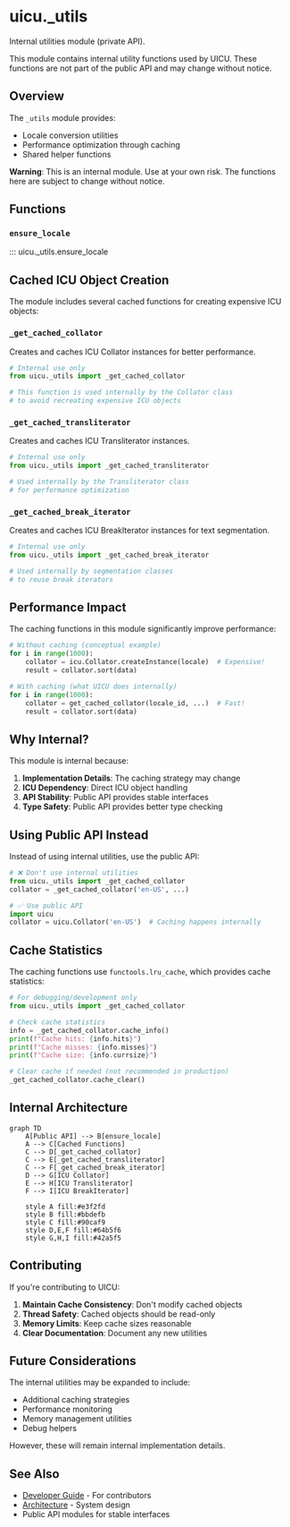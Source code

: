 # uicu._utils

Internal utilities module (private API).

This module contains internal utility functions used by UICU. These functions are not part of the public API and may change without notice.

## Overview

The `_utils` module provides:
- Locale conversion utilities
- Performance optimization through caching
- Shared helper functions

**Warning**: This is an internal module. Use at your own risk. The functions here are subject to change without notice.

## Functions

### `ensure_locale`

::: uicu._utils.ensure_locale

## Cached ICU Object Creation

The module includes several cached functions for creating expensive ICU objects:

### `_get_cached_collator`

Creates and caches ICU Collator instances for better performance.

```python
# Internal use only
from uicu._utils import _get_cached_collator

# This function is used internally by the Collator class
# to avoid recreating expensive ICU objects
```

### `_get_cached_transliterator`

Creates and caches ICU Transliterator instances.

```python
# Internal use only
from uicu._utils import _get_cached_transliterator

# Used internally by the Transliterator class
# for performance optimization
```

### `_get_cached_break_iterator`

Creates and caches ICU BreakIterator instances for text segmentation.

```python
# Internal use only
from uicu._utils import _get_cached_break_iterator

# Used internally by segmentation classes
# to reuse break iterators
```

## Performance Impact

The caching functions in this module significantly improve performance:

```python
# Without caching (conceptual example)
for i in range(1000):
    collator = icu.Collator.createInstance(locale)  # Expensive!
    result = collator.sort(data)

# With caching (what UICU does internally)
for i in range(1000):
    collator = get_cached_collator(locale_id, ...)  # Fast!
    result = collator.sort(data)
```

## Why Internal?

This module is internal because:

1. **Implementation Details**: The caching strategy may change
2. **ICU Dependency**: Direct ICU object handling
3. **API Stability**: Public API provides stable interfaces
4. **Type Safety**: Public API provides better type checking

## Using Public API Instead

Instead of using internal utilities, use the public API:

```python
# ❌ Don't use internal utilities
from uicu._utils import _get_cached_collator
collator = _get_cached_collator('en-US', ...)

# ✅ Use public API
import uicu
collator = uicu.Collator('en-US')  # Caching happens internally
```

## Cache Statistics

The caching functions use `functools.lru_cache`, which provides cache statistics:

```python
# For debugging/development only
from uicu._utils import _get_cached_collator

# Check cache statistics
info = _get_cached_collator.cache_info()
print(f"Cache hits: {info.hits}")
print(f"Cache misses: {info.misses}")
print(f"Cache size: {info.currsize}")

# Clear cache if needed (not recommended in production)
_get_cached_collator.cache_clear()
```

## Internal Architecture

```mermaid
graph TD
    A[Public API] --> B[ensure_locale]
    A --> C[Cached Functions]
    C --> D[_get_cached_collator]
    C --> E[_get_cached_transliterator]
    C --> F[_get_cached_break_iterator]
    D --> G[ICU Collator]
    E --> H[ICU Transliterator]
    F --> I[ICU BreakIterator]
    
    style A fill:#e3f2fd
    style B fill:#bbdefb
    style C fill:#90caf9
    style D,E,F fill:#64b5f6
    style G,H,I fill:#42a5f5
```

## Contributing

If you're contributing to UICU:

1. **Maintain Cache Consistency**: Don't modify cached objects
2. **Thread Safety**: Cached objects should be read-only
3. **Memory Limits**: Keep cache sizes reasonable
4. **Clear Documentation**: Document any new utilities

## Future Considerations

The internal utilities may be expanded to include:
- Additional caching strategies
- Performance monitoring
- Memory management utilities
- Debug helpers

However, these will remain internal implementation details.

## See Also

- [Developer Guide](../development/index.md) - For contributors
- [Architecture](../development/architecture.md) - System design
- Public API modules for stable interfaces
